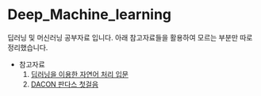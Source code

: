 # Deep_Machine_learning
딥러닝 및 머신러닝 공부자료 입니다.
아래 참고자료들을 활용하여 모르는 부분만 따로 정리했습니다.

* 참고자료
  1. [딥러닝을 이용한 자연어 처리 입문](https://wikidocs.net/book/2155)
  2. [DACON 판다스 첫걸음](https://dacon.io/edu/1102)
